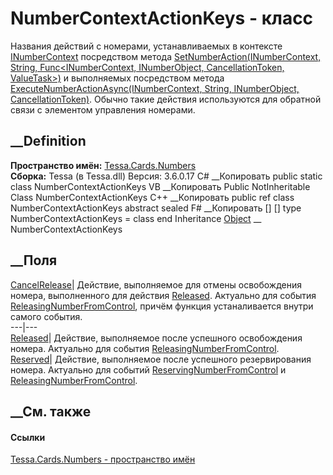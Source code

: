 # NumberContextActionKeys - класс
Названия действий с номерами, устанавливаемых в контексте
[INumberContext](T_Tessa_Cards_Numbers_INumberContext.htm) посредством метода
[SetNumberAction(INumberContext, String, Func<INumberContext, INumberObject,
CancellationToken,
ValueTask>)](M_Tessa_Cards_Numbers_NumberExtensions_SetNumberAction.htm) и
выполняемых посредством метода [ExecuteNumberActionAsync(INumberContext,
String, INumberObject,
CancellationToken)](M_Tessa_Cards_Numbers_NumberExtensions_ExecuteNumberActionAsync.htm).
Обычно такие действия используются для обратной связи с элементом управления
номерами.
## __Definition
 **Пространство имён:** [Tessa.Cards.Numbers](N_Tessa_Cards_Numbers.htm)  
 **Сборка:** Tessa (в Tessa.dll) Версия: 3.6.0.17
C# __Копировать
     public static class NumberContextActionKeys
VB __Копировать
     Public NotInheritable Class NumberContextActionKeys
C++ __Копировать
     public ref class NumberContextActionKeys abstract sealed
F# __Копировать
     [<AbstractClassAttribute>]
    [<SealedAttribute>]
    type NumberContextActionKeys = class end
Inheritance
    [Object](https://learn.microsoft.com/dotnet/api/system.object) __ NumberContextActionKeys
##  __Поля
[CancelRelease](F_Tessa_Cards_Numbers_NumberContextActionKeys_CancelRelease.htm)|
Действие, выполняемое для отмены освобождения номера, выполненного для
действия
[Released](F_Tessa_Cards_Numbers_NumberContextActionKeys_Released.htm).
Актуально для события
[ReleasingNumberFromControl](F_Tessa_Cards_Numbers_NumberEventTypes_ReleasingNumberFromControl.htm),
причём функция устаналивается внутри самого события.  
---|---  
[Released](F_Tessa_Cards_Numbers_NumberContextActionKeys_Released.htm)|
Действие, выполняемое после успешного освобождения номера. Актуально для
события
[ReleasingNumberFromControl](F_Tessa_Cards_Numbers_NumberEventTypes_ReleasingNumberFromControl.htm).  
[Reserved](F_Tessa_Cards_Numbers_NumberContextActionKeys_Reserved.htm)|
Действие, выполняемое после успешного резервирования номера. Актуально для
событий
[ReservingNumberFromControl](F_Tessa_Cards_Numbers_NumberEventTypes_ReservingNumberFromControl.htm)
и
[ReleasingNumberFromControl](F_Tessa_Cards_Numbers_NumberEventTypes_ReleasingNumberFromControl.htm).  
## __См. также
#### Ссылки
[Tessa.Cards.Numbers - пространство имён](N_Tessa_Cards_Numbers.htm)
